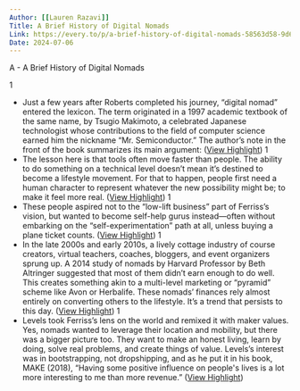 ```yaml
---
Author: [[Lauren Razavi]]
Title: A Brief History of Digital Nomads
Link: https://every.to/p/a-brief-history-of-digital-nomads-58563d58-9d69-423f-b6a5-0c06de1d3787
Date: 2024-07-06
---
```

A - A Brief History of Digital Nomads

1
- Just a few years after Roberts completed his journey, “digital nomad” entered the lexicon. The term originated in a 1997 academic textbook of the same name, by Tsugio Makimoto, a celebrated Japanese technologist whose contributions to the field of computer science earned him the nickname “Mr. Semiconductor.” The author’s note in the front of the book summarizes its main argument: ([View Highlight](https://instapaper.com/read/1512048483/19755503))
1
- The lesson here is that tools often move faster than people. The ability to do something on a technical level doesn’t mean it’s destined to become a lifestyle movement. For that to happen, people first need a human character to represent whatever the new possibility might be; to make it feel more real. ([View Highlight](https://instapaper.com/read/1512048483/19755565))
1
- These people aspired not to the “low-lift business” part of Ferriss’s vision, but wanted to become self-help gurus instead—often without embarking on the “self-experimentation” path at all, unless buying a plane ticket counts. ([View Highlight](https://instapaper.com/read/1512048483/19755586))
1
- In the late 2000s and early 2010s, a lively cottage industry of course creators, virtual teachers, coaches, bloggers, and event organizers sprung up. A 2014 study of nomads by Harvard Professor by Beth Altringer suggested that most of them didn’t earn enough to do well. This creates something akin to a multi-level marketing or “pyramid” scheme like Avon or Herbalife. These nomads’ finances rely almost entirely on converting others to the lifestyle. It’s a trend that persists to this day. ([View Highlight](https://instapaper.com/read/1512048483/19755590))
1
- Levels took Ferriss’s lens on the world and remixed it with maker values. Yes, nomads wanted to leverage their location and mobility, but there was a bigger picture too. They want to make an honest living, learn by doing, solve real problems, and create things of value. Levels’s interest was in bootstrapping, not dropshipping, and as he put it in his book, MAKE (2018), “Having some positive influence on people's lives is a lot more interesting to me than more revenue.” ([View Highlight](https://instapaper.com/read/1512048483/19755598))
